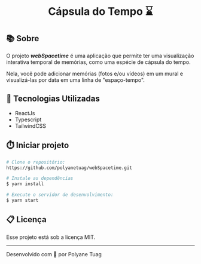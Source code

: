 <h1 align="center">Cápsula do Tempo ⌛</h1>

## 📚 Sobre
O projeto ***webSpacetime*** é uma aplicação que permite ter uma visualização interativa temporal de memórias, como uma espécie de cápsula do tempo.

Nela, você pode adicionar memórias (fotos e/ou vídeos) em um mural e visualizá-las por data em uma linha de "espaço-tempo".


## 🚀 Tecnologias Utilizadas
- ReactJs
- Typescript
- TailwindCSS
  

## ⏱️ Iniciar projeto

```bash
# Clone o repositório:
https://github.com/polyanetuag/webSpacetime.git

# Instale as dependências
$ yarn install

# Execute o servidor de desenvolvimento:
$ yarn start

```

## 📋 Licença
Esse projeto está sob a licença MIT. 

---

Desenvolvido com 💜 por Polyane Tuag


